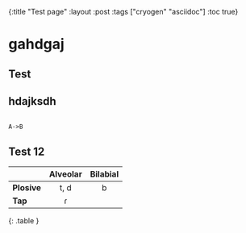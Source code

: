 {:title "Test page"
 :layout :post
 :tags  ["cryogen" "asciidoc"]
:toc true}

# gahdgaj

## Test

## hdajksdh

```plantuml

A->B

```

## Test 12 


||Alveolar|Bilabial
|:--|:-:|:-:
|**Plosive**|t, d|b
|**Tap**|ɾ|
{: .table }
